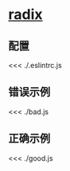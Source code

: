 # [radix](https://eslint.org/docs/rules/radix)

## 配置

<<< ./.eslintrc.js

## 错误示例

<<< ./bad.js

## 正确示例

<<< ./good.js

